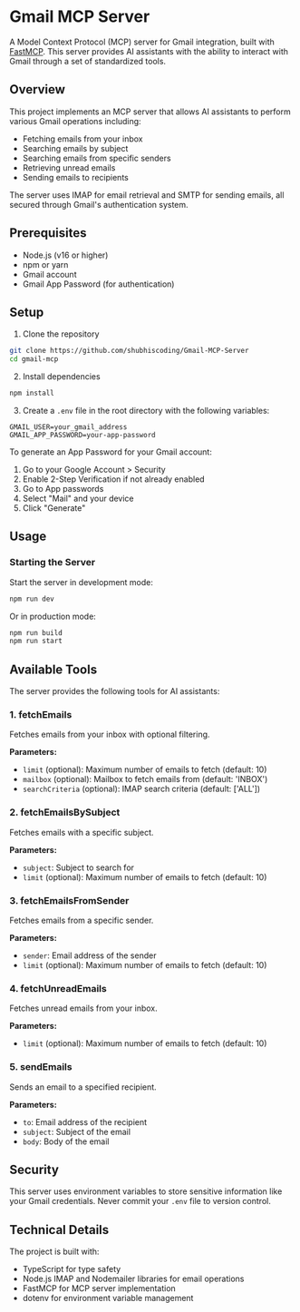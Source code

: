 # Gmail MCP Server

A Model Context Protocol (MCP) server for Gmail integration, built with [FastMCP](https://github.com/punkpeye/fastmcp). This server provides AI assistants with the ability to interact with Gmail through a set of standardized tools.

## Overview

This project implements an MCP server that allows AI assistants to perform various Gmail operations including:

- Fetching emails from your inbox
- Searching emails by subject
- Searching emails from specific senders
- Retrieving unread emails
- Sending emails to recipients

The server uses IMAP for email retrieval and SMTP for sending emails, all secured through Gmail's authentication system.

## Prerequisites

- Node.js (v16 or higher)
- npm or yarn
- Gmail account
- Gmail App Password (for authentication)

## Setup

1. Clone the repository

```bash
git clone https://github.com/shubhiscoding/Gmail-MCP-Server
cd gmail-mcp
```

2. Install dependencies

```bash
npm install
```

3. Create a `.env` file in the root directory with the following variables:

```
GMAIL_USER=your_gmail_address
GMAIL_APP_PASSWORD=your-app-password
```

To generate an App Password for your Gmail account:
1. Go to your Google Account > Security
2. Enable 2-Step Verification if not already enabled
3. Go to App passwords
4. Select "Mail" and your device
5. Click "Generate"

## Usage

### Starting the Server

Start the server in development mode:

```bash
npm run dev
```

Or in production mode:

```bash
npm run build
npm run start
```

## Available Tools

The server provides the following tools for AI assistants:

### 1. fetchEmails

Fetches emails from your inbox with optional filtering.

**Parameters:**
- `limit` (optional): Maximum number of emails to fetch (default: 10)
- `mailbox` (optional): Mailbox to fetch emails from (default: 'INBOX')
- `searchCriteria` (optional): IMAP search criteria (default: ['ALL'])

### 2. fetchEmailsBySubject

Fetches emails with a specific subject.

**Parameters:**
- `subject`: Subject to search for
- `limit` (optional): Maximum number of emails to fetch (default: 10)

### 3. fetchEmailsFromSender

Fetches emails from a specific sender.

**Parameters:**
- `sender`: Email address of the sender
- `limit` (optional): Maximum number of emails to fetch (default: 10)

### 4. fetchUnreadEmails

Fetches unread emails from your inbox.

**Parameters:**
- `limit` (optional): Maximum number of emails to fetch (default: 10)

### 5. sendEmails

Sends an email to a specified recipient.

**Parameters:**
- `to`: Email address of the recipient
- `subject`: Subject of the email
- `body`: Body of the email

## Security

This server uses environment variables to store sensitive information like your Gmail credentials. Never commit your `.env` file to version control.

## Technical Details

The project is built with:
- TypeScript for type safety
- Node.js IMAP and Nodemailer libraries for email operations
- FastMCP for MCP server implementation
- dotenv for environment variable management
